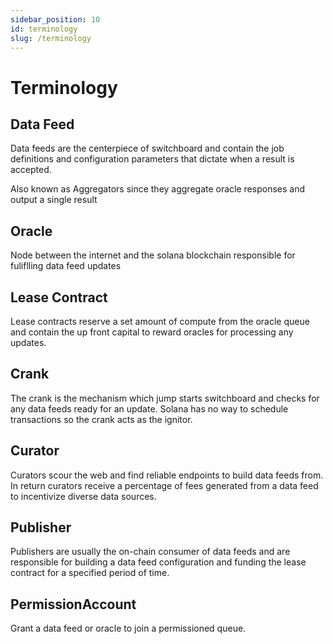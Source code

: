 ```yaml
---
sidebar_position: 10
id: terminology
slug: /terminology
---
```


# Terminology

## Data Feed

Data feeds are the centerpiece of switchboard and contain the job definitions and configuration parameters that dictate when a result is accepted.

Also known as Aggregators since they aggregate oracle responses and output a single result

## Oracle

Node between the internet and the solana blockchain responsible for fuliflling data feed updates

## Lease Contract

Lease contracts reserve a set amount of compute from the oracle queue and contain the up front capital to reward oracles for processing any updates.

## Crank

The crank is the mechanism which jump starts switchboard and checks for any data feeds ready for an update. Solana has no way to schedule transactions so the crank acts as the ignitor.

## Curator

Curators scour the web and find reliable endpoints to build data feeds from. In return curators receive a percentage of fees generated from a data feed to incentivize diverse data sources.

## Publisher

Publishers are usually the on-chain consumer of data feeds and are responsible for building a data feed configuration and funding the lease contract for a specified period of time.

## PermissionAccount

Grant a data feed or oracle to join a permissioned queue.
